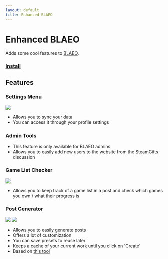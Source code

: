 ```yaml
---
layout: default
title: Enhanced BLAEO
---
```


# Enhanced BLAEO

Adds some cool features to [BLAEO](https://www.backlog-assassins.net/).

### [Install](https://greasyfork.org/en/scripts/406567-enhanced-blaeo)

## Features

### Settings Menu

![](https://i.imgur.com/ZlUOwBI.png)

- Allows you to sync your data
- You can access it through your profile settings

### Admin Tools

- This feature is only available for BLAEO admins
- Allows you to easily add new users to the website from the SteamGifts discussion

### Game List Checker

![](https://i.imgur.com/yKBWHYW.png)

- Allows you to keep track of a game list in a post and check which games you own / what their progress is

### Post Generator

![](https://i.imgur.com/fSQ8bji.png)
![](https://i.imgur.com/PEePXxX.png)

- Allows you to easily generate posts
- Offers a lot of customization
- You can save presets to reuse later
- Keeps a cache of your current work until you click on 'Create'
- Based on [this tool](https://kubikill.github.io/blaeogenerators/)
